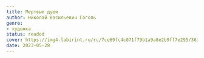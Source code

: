 ```yaml
---
title: Мертвые души
author: Николай Васильевич Гоголь
genre:
- художка
status: readed
cover: https://img4.labirint.ru/rc/7ce69fc4c071f79b1a9a8e2b9ff7e295/363x561q80/books48/475816/cover.jpg?1612675785
date: 2023-05-28
---
```


